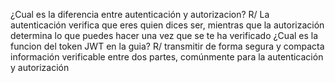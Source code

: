 ¿Cual es la diferencia entre autenticación y autorizacion?
R/ La autenticación verifica que eres quien dices ser, mientras que la autorización determina lo que puedes hacer una vez que se te ha verificado
¿Cual es la funcion del token JWT en la guia?
R/ transmitir de forma segura y compacta información verificable entre dos partes, comúnmente para la autenticación y autorización